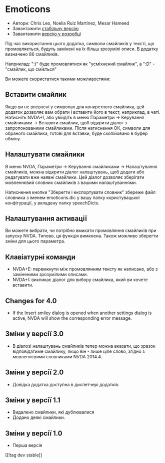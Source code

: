 # Emoticons #

* Автори: Chris Leo, Noelia Ruiz Martínez, Mesar Hameed
* Завантажити [стабільну версію][1]
* Завантажити [версію у розробці][2]

Під час використання цього додатка, символи смайликів у тексті, що
промовляється, будуть замінені на їх більш зрозумілі описи. В додатку
визначено 86 смайликів.

Наприклад: ":)" буде промовлятися як "усміхнений смайлик", а ":D" -
"смайлик, що сміється"

Ви можете скористатися такими можливостями:

## Вставити смайлик ##

Якщо ви не впевнені у символах для конкретного смайлика, цей додаток дозволяє вам обрати і вставити його в текст, наприклад, в чаті.
Натисніть NVDA+I, або увійдіть в меню Параметри -> Керування смайликами -> Вставити смайлик, щоб відкрити діалог 
з запропонованими смайликами.
Після натиснення ОК, символи для обраного смайлика, готові для вставки, буде скопійовано в буфер обміну.


## Налаштувати смайлики ##

В меню NVDA, Параметри -> Керування смайликами -> Налаштування смайликів, можна відкрити діалог налаштувань, щоб додати або редагувати вже наявні смайлики.
Цей діалог дозволяє зберігати мовленнєвий словник смайликів з вашими налаштуваннями.

Натиснення кнопки "Зберегти і експортувати словник" збереже файл словника з
іменем emoticons.dic у вашу папку користувацької конфігурації, у вкладену
папку speechDicts.


## Налаштування активації ##

Ви можете вибрати, чи потрібно вмикати промовляння смайликів при запуску
NVDA. Типово, ця функція вимкнена. Також можливо зберегти зміни для цього
параметра.

## Клавіатурні команди ##

*	NVDA+E: перемкнути між промовлянням тексту як написано, або з заміненими
  зрозумілими описами.
*	NVDA+I: викликає діалог для вибору смайлика, який ви хочете вставити.


## Changes for 4.0 ##

* If the Insert smiley dialog is opened when another settings dialog is
  active, NVDA will show the corresponding error message.


## Зміни у версії 3.0 ##

* В діалозі налаштувань смайликів тепер можна вказати, що зразок
  відповідатиме смайлику, якщо він - лише ціле слово, згідно з мовленнєвими
  словниками NVDA 2014.4.


## Зміни у версії 2.0 ##

* Довідка додатка доступна в диспетчері додатків.


## Зміни у версії 1.1 ##

* Видалено смайлики, які дублювалися
* Додано деякі смайлики.

## Зміни у версії 1.0 ##

* Перша версія

[[!tag dev stable]]

[1]: http://addons.nvda-project.org/files/get.php?file=emo

[2]: http://addons.nvda-project.org/files/get.php?file=emo-dev
